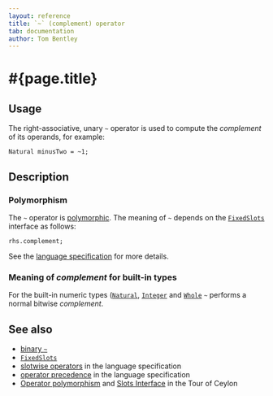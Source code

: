 ```yaml
---
layout: reference
title: `~` (complement) operator
tab: documentation
author: Tom Bentley
---
```


# #{page.title}

## Usage 

The right-associative, unary `~` operator is used to compute the 
*complement* of its operands, for example:

    Natural minusTwo = ~1;

## Description

### Polymorphism

The `~` operator is [polymorphic](/documentation/reference/operator/operator-polymorphism). 
The meaning of `~` depends on the 
[`FixedSlots`](../../ceylon.language/FixedSlots) interface as follows:

    rhs.complement;

See the [language specification](#{site.urls.spec}#slotwiseoperators) for 
more details.

### Meaning of *complement* for built-in types

For the built-in numeric types ([`Natural`](../../ceylon.language/Natural), 
[`Integer`](../../ceylon.language/Integer) and
[`Whole`](../../ceylon.language/Whole) 
`~` performs a normal bitwise *complement*. 

## See also

* [binary `~`](../complement-in)
* [`FixedSlots`](../../ceylon.language/FixedSlots)
* [slotwise operators](#{site.urls.spec}#slotwiseoperators) in the 
  language specification
* [operator precedence](#{site.urls.spec}#operatorprecedence) in the 
  language specification
* [Operator polymorphism](/documentation/tour/language-module/#operator_polymorphism) 
  and 
  [Slots Interface](/documentation/tour/language-module/#the_slots_interface) 
  in the Tour of Ceylon

